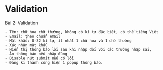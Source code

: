 # Validation

Bài 2: Validation

    - Tên: chữ hoa chữ thường, không có kí tự đặc biệt, có thể tiếng Việt
    - Email: theo chuẩn email
    - Mật khẩu: 8-32 kí tự, ít nhất 1 chữ hoa và 1 chữ thường
    - Xác nhận mật khẩu
    - Hiển thị thông báo lỗi sau khi nhập đối với các trường nhập sai, 
    - Ẩn thông báo nếu nhập đúng
    - Disable nút submit nếu có lỗi
    - Đăng kí thành công hiện 1 popup thông báo.
